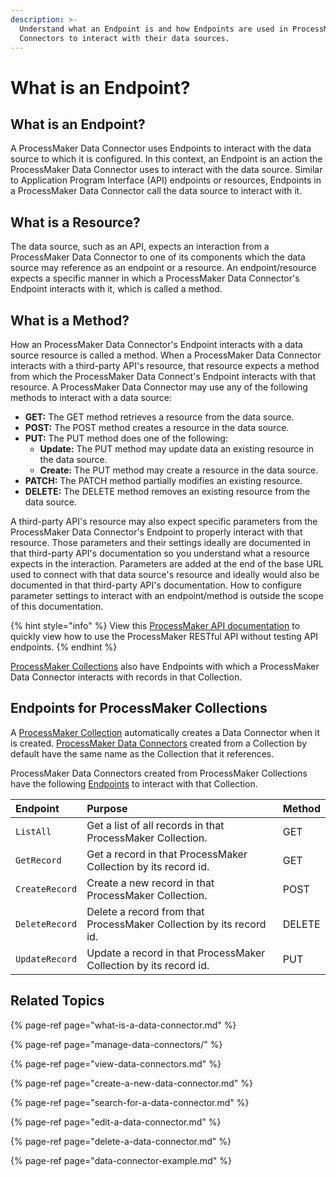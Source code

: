 ```yaml
---
description: >-
  Understand what an Endpoint is and how Endpoints are used in ProcessMaker Data
  Connectors to interact with their data sources.
---
```


# What is an Endpoint?

## What is an Endpoint?

A ProcessMaker Data Connector uses Endpoints to interact with the data source to which it is configured. In this context, an Endpoint is an action the ProcessMaker Data Connector uses to interact with the data source. Similar to Application Program Interface \(API\) endpoints or resources, Endpoints in a ProcessMaker Data Connector call the data source to interact with it.

## What is a Resource?

The data source, such as an API, expects an interaction from a ProcessMaker Data Connector to one of its components which the data source may reference as an endpoint or a resource. An endpoint/resource expects a specific manner in which a ProcessMaker Data Connector's Endpoint interacts with it, which is called a method.

## What is a Method?

How an ProcessMaker Data Connector's Endpoint interacts with a data source resource is called a method. When a ProcessMaker Data Connector interacts with a third-party API's resource, that resource expects a method from which the ProcessMaker Data Connect's Endpoint interacts with that resource. A ProcessMaker Data Connector may use any of the following methods to interact with a data source:

* **GET:** The GET method retrieves a resource from the data source.
* **POST:** The POST method creates a resource in the data source.
* **PUT:** The PUT method does one of the following:
  * **Update:** The PUT method may update data an existing resource in the data source.
  * **Create:** The PUT method may create a resource in the data source.
* **PATCH:** The PATCH method partially modifies an existing resource.
* **DELETE:** The DELETE method removes an existing resource from the data source.

A third-party API's resource may also expect specific parameters from the ProcessMaker Data Connector's Endpoint to properly interact with that resource. Those parameters and their settings ideally are documented in that third-party API's documentation so you understand what a resource expects in the interaction. Parameters are added at the end of the base URL used to connect with that data source's resource and ideally would also be documented in that third-party API's documentation. How to configure parameter settings to interact with an endpoint/method is outside the scope of this documentation.

{% hint style="info" %}
View this [ProcessMaker API documentation](https://staging-pm4.processmaker.net/api/documentation) to quickly view how to use the ProcessMaker RESTful API without testing API endpoints.
{% endhint %}

[ProcessMaker Collections](../../collections/what-is-a-collection.md) also have Endpoints with which a ProcessMaker Data Connector interacts with records in that Collection.

## Endpoints for ProcessMaker Collections

A [ProcessMaker Collection](../../collections/what-is-a-collection.md) automatically creates a Data Connector when it is created. [ProcessMaker Data Connectors](what-is-a-data-connector.md) created from a Collection by default have the same name as the Collection that it references.

ProcessMaker Data Connectors created from ProcessMaker Collections have the following [Endpoints](what-is-an-endpoint.md) to interact with that Collection.

| Endpoint | Purpose | Method |
| :--- | :--- | :--- |
| `ListAll` | Get a list of all records in that ProcessMaker Collection. | GET |
| `GetRecord` | Get a record in that ProcessMaker Collection by its record id. | GET |
| `CreateRecord` | Create a new record in that ProcessMaker Collection. | POST |
| `DeleteRecord` | Delete a record from that ProcessMaker Collection by its record id. | DELETE |
| `UpdateRecord` | Update a record in that ProcessMaker Collection by its record id. | PUT |

## Related Topics

{% page-ref page="what-is-a-data-connector.md" %}

{% page-ref page="manage-data-connectors/" %}

{% page-ref page="view-data-connectors.md" %}

{% page-ref page="create-a-new-data-connector.md" %}

{% page-ref page="search-for-a-data-connector.md" %}

{% page-ref page="edit-a-data-connector.md" %}

{% page-ref page="delete-a-data-connector.md" %}

{% page-ref page="data-connector-example.md" %}

